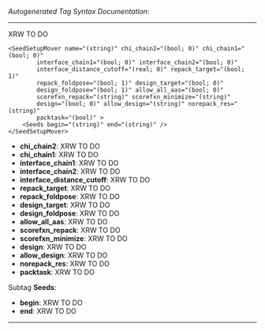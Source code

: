 _Autogenerated Tag Syntax Documentation:_

---
XRW TO DO

```
<SeedSetupMover name="(string)" chi_chain2="(bool; 0)" chi_chain1="(bool; 0)"
        interface_chain1="(bool; 0)" interface_chain2="(bool; 0)"
        interface_distance_cutoff="(real; 0)" repack_target="(bool; 1)"
        repack_foldpose="(bool; 1)" design_target="(bool; 0)"
        design_foldpose="(bool; 1)" allow_all_aas="(bool; 0)"
        scorefxn_repack="(string)" scorefxn_minimize="(string)"
        design="(bool; 0)" allow_design="(string)" norepack_res="(string)"
        packtask="(bool)" >
    <Seeds begin="(string)" end="(string)" />
</SeedSetupMover>
```

-   **chi_chain2**: XRW TO DO
-   **chi_chain1**: XRW TO DO
-   **interface_chain1**: XRW TO DO
-   **interface_chain2**: XRW TO DO
-   **interface_distance_cutoff**: XRW TO DO
-   **repack_target**: XRW TO DO
-   **repack_foldpose**: XRW TO DO
-   **design_target**: XRW TO DO
-   **design_foldpose**: XRW TO DO
-   **allow_all_aas**: XRW TO DO
-   **scorefxn_repack**: XRW TO DO
-   **scorefxn_minimize**: XRW TO DO
-   **design**: XRW TO DO
-   **allow_design**: XRW TO DO
-   **norepack_res**: XRW TO DO
-   **packtask**: XRW TO DO


Subtag **Seeds**:   

-   **begin**: XRW TO DO
-   **end**: XRW TO DO

---
